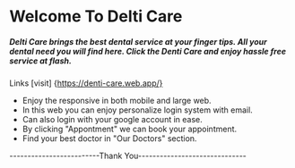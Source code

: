 # Welcome To Delti Care

##### Delti Care brings the best dental service at your finger tips. All your dental need you will find here. Click the Denti Care and enjoy hassle free service at flash.

Links
[visit] {https://denti-care.web.app/}

- Enjoy the responsive in both mobile and large web.
- In this web you can enjoy personalize login system with email.
- Can also login with your google account in ease.
- By clicking "Appontment" we can book your appointment.
- Find your best doctor in "Our Doctors" section.

-------------------------Thank You------------------------------
